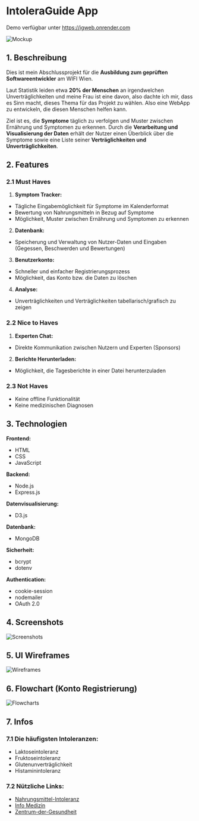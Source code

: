 # IntoleraGuide App
Demo verfügbar unter https://igweb.onrender.com

![Mockup](documentation/assets/mockup.png)

## 1. Beschreibung

Dies ist mein Abschlussprojekt für die <b>Ausbildung zum geprüften Softwareentwickler</b> am WIFI Wien.

Laut Statistik leiden etwa <b>20% der Menschen</b> an irgendwelchen Unverträglichkeiten und meine Frau ist eine davon, also dachte ich mir, dass es Sinn macht, dieses Thema für das Projekt zu wählen. Also eine WebApp zu entwickeln, die diesen Menschen helfen kann.

Ziel ist es, die <b>Symptome</b> täglich zu verfolgen und Muster zwischen Ernährung und Symptomen zu erkennen. Durch die <b>Verarbeitung und Visualisierung der Daten</b> erhält der Nutzer einen Überblick über die Symptome sowie eine Liste seiner <b>Verträglichkeiten und Unverträglichkeiten</b>.

## 2. Features

### 2.1 Must Haves

1. **Symptom Tracker:**
- Tägliche Eingabemöglichkeit für Symptome im Kalenderformat
- Bewertung von Nahrungsmitteln in Bezug auf Symptome
- Möglichkeit, Muster zwischen Ernährung und Symptomen zu erkennen

2. **Datenbank:**
- Speicherung und Verwaltung von Nutzer-Daten und Eingaben (Gegessen, Beschwerden und Bewertungen)

3. **Benutzerkonto:**
- Schneller und einfacher Registrierungsprozess
- Möglichkeit, das Konto bzw. die Daten zu löschen

4. **Analyse:**
- Unverträglichkeiten und Verträglichkeiten tabellarisch/grafisch zu zeigen

### 2.2 Nice to Haves

1. **Experten Chat:**
- Direkte Kommunikation zwischen Nutzern und Experten (Sponsors)

2. **Berichte Herunterladen:**
- Möglichkeit, die Tagesberichte in einer Datei herunterzuladen

### 2.3 Not Haves

- Keine offline Funktionalität
- Keine medizinischen Diagnosen

## 3. Technologien

**Frontend:**
- HTML
- CSS
- JavaScript

**Backend:**
- Node.js
- Express.js

**Datenvisualisierung:**
- D3.js
  
**Datenbank:**
- MongoDB

**Sicherheit:**
- bcrypt
- dotenv

**Authentication:**
- cookie-session
- nodemailer
- OAuth 2.0

## 4. Screenshots
![Screenshots](documentation/assets/screenshots.png)

## 5. UI Wireframes
![Wireframes](documentation/assets/wireframes.png)

## 6. Flowchart (Konto Registrierung)
![Flowcharts](documentation/assets/flowchart.png)

## 7. Infos

### 7.1 Die häufigsten Intoleranzen:

- Laktoseintoleranz
- Fruktoseintoleranz
- Glutenunverträglichkeit
- Histaminintoleranz

### 7.2 Nützliche Links:

- [Nahrungsmittel-Intoleranz](https://www.nahrungsmittel-intoleranz.com/)
- [Info Medizin](https://www.infomedizin.at/krankheiten/nahrungsmittelunvertraeglichkeit/)
- [Zentrum-der-Gesundheit](https://www.zentrum-der-gesundheit.de/krankheiten/allergien-intoleranzen/intoleranzen)
